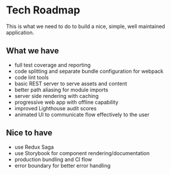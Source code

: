# Tech Roadmap
This is what we need to do to build a nice, simple, well maintained application.

## What we have
- full test coverage and reporting
- code splitting and separate bundle configuration for webpack
- code lint tools
- basic REST server to serve assets and content
- better path aliasing for module imports
- server side rendering with caching
- progressive web app with offline capability
- improved Lighthouse audit scores
- animated UI to communicate flow effectively to the user

## Nice to have
- use Redux Saga
- use Storybook for component rendering/documentation
- production bundling and CI flow
- error boundary for better error handling